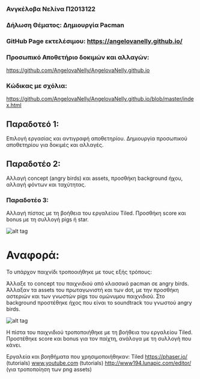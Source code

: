 ### Ανγκέλοβα Νελίνα Π2013122

### Δήλωση Θέματος: Δημιουργία Pacman

### GitHub Page εκτελέσιμου: https://angelovanelly.github.io/

### Προσωπικό Αποθετήριο δοκιμών και αλλαγών: 
https://github.com/AngelovaNelly/AngelovaNelly.github.io

### Κώδικας με σχόλια: 
https://github.com/AngelovaNelly/AngelovaNelly.github.io/blob/master/index.html




## Παραδοτεό 1:
Επιλογή εργασίας και αντιγραφή αποθετηρίου. Δημιουργία προσωπικού αποθετηρίου για δοκιμές και αλλαγές.


## Παραδοτέο 2: 
Αλλαγή concept (angry birds) και assets, προσθήκη background ήχου, αλλαγή φόντων και ταχύτητας.


### Παραδοτέο 3:
Αλλαγή πίστας με τη βοήθεια του εργαλείου Tiled.
Προσθήκη score και bonus με τη συλλογή pigs ή star.

![alt tag](https://i.imgsafe.org/6bd0556a3e.png)




# Αναφορά: 

Το υπάρχον παιχνίδι τροποοιήθηκε με τους εξής τρόπους:

Άλλαξε το concept του παιχνιδιού από κλασσικό pacman σε angry birds.
Άλλαξαν τα assets του πρωταγωνιστή και των dot, με την προσθήκη αστεριών και των γνωστών pigs του ομώνυμου παιχνιδιού.
Στο background προστέθηκε ήχος που είναι το soundtrack του γνωστού angry birds.

![alt tag](https://i.imgsafe.org/6bd44de12d.png)

Η πίστα του παιχνιδιού τροποποιήθηκε με τη βοήθεια του εργαλείου Tiled.
Προστέθηκε score και bonus για τον παίχτη, ανάλογα με τη συλλογή που κάνει.


Εργαλεία και βοηθήματα που χρησιμοποιήθηκαν:
Tiled
https://phaser.io/ (tutorials)
www.youtube.com (tutorials)
http://www194.lunapic.com/editor/ (για τροποποίηση των png assets)
